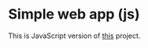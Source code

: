 # Simple web app (js)

This is JavaScript version of [this](https://github.com/KPI-FICT-MTSD/lab-03-starter-project-python) project.
